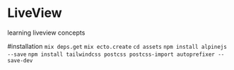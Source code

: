 # LiveView

learning liveview concepts

#installation
`mix deps.get`
`mix ecto.create`
`cd assets`
`npm install alpinejs --save`
`npm install tailwindcss postcss postcss-import autoprefixer --save-dev`
